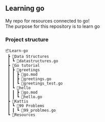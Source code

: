 ## Learning go 

My repo for resources connected to go! 
<br> The purpose for this repository is to learn go 

### Project structure
```
📦Learn-go
 ┣ 📂Data Structures
 ┃ ┗ 📜datastructures.go
 ┣ 📂Go tutorial
 ┃ ┣ 📂greetings
 ┃ ┃ ┣ 📜go.mod
 ┃ ┃ ┣ 📜greetings.go
 ┃ ┃ ┗ 📜greetings_test.go
 ┃ ┗ 📂hello
 ┃ ┃ ┣ 📜go.mod
 ┃ ┃ ┗ 📜hello.go
 ┣ 📂Kattis
 ┃ ┗ 📂99 Problems
 ┃ ┃ ┗ 📜99_problmes.go
 ┗ 📂Resources
 ```